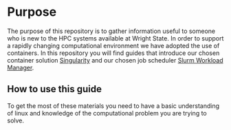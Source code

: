 # Purpose
The purpose of this repository is to gather information useful to someone who is new to the HPC systems available at Wright State. 
In order to support a rapidly changing computational environment we have adopted the use of containers.  In this repository you 
will find guides that introduce our chosen container solution [Singularity](https://singularity.lbl.gov/) and our chosen job 
scheduler [Slurm Workload Manager](https://slurm.schedmd.com/).

## How to use this guide
To get the most of these materials you need to have a basic understanding of linux and knowledge of the computational problem 
you are trying to solve. 
